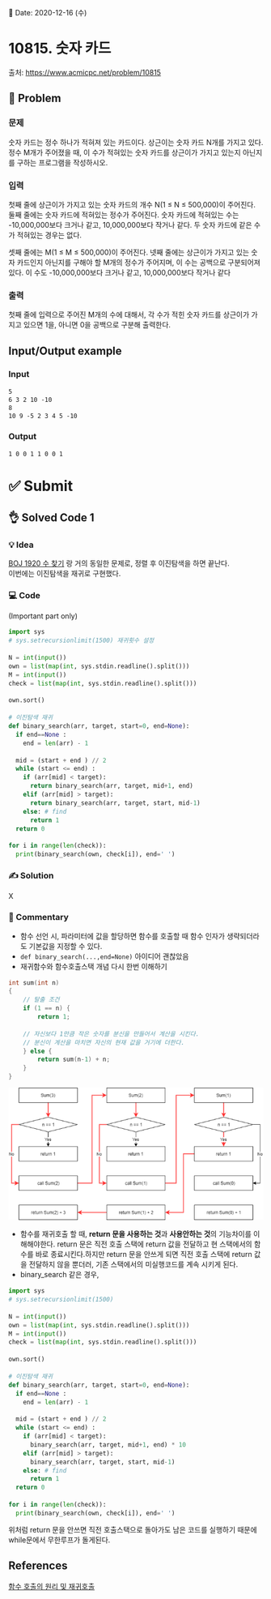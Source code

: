 📅 Date: 2020-12-16 (수)

# 10815. 숫자 카드
출처: https://www.acmicpc.net/problem/10815

## 📝 Problem

### 문제
숫자 카드는 정수 하나가 적혀져 있는 카드이다. 상근이는 숫자 카드 N개를 가지고 있다. 정수 M개가 주어졌을 때, 이 수가 적혀있는 숫자 카드를 상근이가 가지고 있는지 아닌지를 구하는 프로그램을 작성하시오.

### 입력
첫째 줄에 상근이가 가지고 있는 숫자 카드의 개수 N(1 ≤ N ≤ 500,000)이 주어진다. 둘째 줄에는 숫자 카드에 적혀있는 정수가 주어진다. 숫자 카드에 적혀있는 수는 -10,000,000보다 크거나 같고, 10,000,000보다 작거나 같다. 두 숫자 카드에 같은 수가 적혀있는 경우는 없다.

셋째 줄에는 M(1 ≤ M ≤ 500,000)이 주어진다. 넷째 줄에는 상근이가 가지고 있는 숫자 카드인지 아닌지를 구해야 할 M개의 정수가 주어지며, 이 수는 공백으로 구분되어져 있다. 이 수도 -10,000,000보다 크거나 같고, 10,000,000보다 작거나 같다


### 출력
첫째 줄에 입력으로 주어진 M개의 수에 대해서, 각 수가 적힌 숫자 카드를 상근이가 가지고 있으면 1을, 아니면 0을 공백으로 구분해 출력한다.

## Input/Output example
### Input

```
5
6 3 2 10 -10
8
10 9 -5 2 3 4 5 -10
```

### Output
```
1 0 0 1 1 0 0 1
```

# ✅ Submit
## 👌 Solved Code 1

### 💡 Idea
[BOJ 1920 수 찾기](/BOJ/1000~9999/1920) 랑 거의 동일한 문제로, 정렬 후 이진탐색을 하면 끝난다.  
이번에는 이진탐색을 재귀로 구현했다.


### 💻 Code
(Important part only)
``` python
import sys
# sys.setrecursionlimit(1500) 재귀횟수 설정

N = int(input())
own = list(map(int, sys.stdin.readline().split()))
M = int(input())
check = list(map(int, sys.stdin.readline().split()))

own.sort()

# 이진탐색 재귀
def binary_search(arr, target, start=0, end=None):
  if end==None :
    end = len(arr) - 1

  mid = (start + end ) // 2
  while (start <= end) :
    if (arr[mid] < target):
      return binary_search(arr, target, mid+1, end) 
    elif (arr[mid] > target):
      return binary_search(arr, target, start, mid-1)
    else: # find
      return 1
  return 0

for i in range(len(check)):
  print(binary_search(own, check[i]), end=' ')

```

### ✍ Solution
X

### 💬 Commentary
- 함수 선언 시, 파라미터에 값을 할당하면 함수를 호출할 때 함수 인자가 생략되더라도 기본값을 지정할 수 있다.
- `def binary_search(...,end=None)` 아이디어 괜찮았음
- 재귀함수와 함수호출스택 개념 다시 한번 이해하기
```C
int sum(int n) 
{
	// 탈출 조건
	if (1 == n) {
		return 1;
	
	// 자신보다 1만큼 작은 숫자를 분신을 만들어서 계산을 시킨다.
	// 분신이 계산을 마치면 자신의 현재 값을 거기에 더한다.
	} else {
		return sum(n-1) + n;
	}
}
```
![재귀이해](./recursive.png)
- 함수를 재귀호출 할 때, **return 문을 사용하는 것**과 **사용안하는 것**의 기능차이를 이해해야한다. return 문은 직전 호출 스택에 return 값을 전달하고 현 스택에서의 함수를 바로 종료시킨다.하지만 return 문을 안쓰게 되면 직전 호출 스택에 return 값을 전달하지 않을 뿐더러, 기존 스택에서의 미실행코드를 계속 시키게 된다.
- binary_search 같은 경우,
```python
import sys
# sys.setrecursionlimit(1500)

N = int(input())
own = list(map(int, sys.stdin.readline().split()))
M = int(input())
check = list(map(int, sys.stdin.readline().split()))

own.sort()

# 이진탐색 재귀
def binary_search(arr, target, start=0, end=None):
  if end==None :
    end = len(arr) - 1

  mid = (start + end ) // 2
  while (start <= end) :
    if (arr[mid] < target):
      binary_search(arr, target, mid+1, end) * 10
    elif (arr[mid] > target):
      binary_search(arr, target, start, mid-1)
    else: # find
      return 1
  return 0

for i in range(len(check)):
  print(binary_search(own, check[i]), end=' ')

```
위처럼 return 문을 안쓰면 직전 호출스택으로 돌아가도 남은 코드를 실행하기 때문에 while문에서 무한루프가 돌게된다.

## References
[함수 호출의 원리 및 재귀호출](http://10bun.tv/beginner/episode-4/#%ED%95%B5%EC%8B%AC-%EA%B0%95%EC%9D%98)